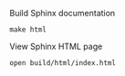 Build Sphinx documentation

```
make html
```

View Sphinx HTML page
```
open build/html/index.html
```
